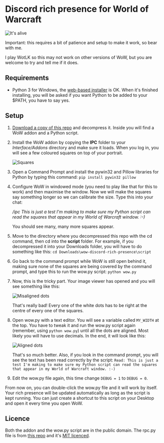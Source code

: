 # Discord rich presence for World of Warcraft

![It's alive](https://github.com/wodim/wow-discord-rich-presence/raw/master/images/rich-presence.png)

Important: this requires a bit of patience and setup to make it work, so bear with me.

I play WotLK so this may not work on other versions of WoW, but you are welcome to try and tell me if it does.

## Requirements

* Python 3 for Windows, the [web-based installer](https://www.python.org/downloads/windows/) is OK. When it's finished installing, you will be asked if you want Python to be added to your $PATH, you have to say yes.

## Setup

1. [Download a copy of this repo](https://github.com/wodim/wow-discord-rich-presence/archive/master.zip) and decompress it. Inside you will find a WoW addon and a Python script.

2. Install the WoW addon by copying the **IPC** folder to your _Interface/Addons_ directory and make sure it loads. When you log in, you will see a few coloured squares on top of your portrait.

    ![Squares](https://github.com/wodim/wow-discord-rich-presence/raw/master/images/squares.png)

3. Open a Command Prompt and install the pywin32 and Pillow libraries for Python by typing this command:
`pip install pywin32 pillow`

4. Configure WoW in windowed mode (you need to play like that for this to work) and then maximise the window. Now we will make the squares say something longer so we can calibrate the size. Type this into your chat:

    _/ipc This is just a test I'm making to make sure my Python script can read the squares that appear in my World of Warcraft window. :-)_

    You should see many, many more squares appear.

5. Move to the directory where you decompressed this repo with the cd command, then cd into the **script** folder. For example, if you decompressed it into your Downloads folder, you will have to do something like this:
    `cd Downloads\wow-discord-rich-presence\script`

6. Go back to the command prompt while WoW is still open behind it, making sure none of the squares are being covered by the command prompt, and type this to run the wow.py script:
    `python wow.py`

7. Now, this is the tricky part. Your image viewer has opened and you will see something like this:

    ![Misaligned dots](https://github.com/wodim/wow-discord-rich-presence/raw/master/images/misaligned-squares.png)

    That's really bad! Every one of the white dots has to be right at the centre of every one of the squares.

8. Open wow.py with a text editor. You will see a variable called `MY_WIDTH` at the top. You have to tweak it and run the wow.py script again (remember, using `python wow.py`) until all the dots are aligned. Most likely you will have to use decimals. In the end, it will look like this:

    ![Aligned dots](https://github.com/wodim/wow-discord-rich-presence/raw/master/images/aligned-squares.png)

    That's so much better. Also, if you look in the command prompt, you will see the text has been read correctly by the script:
    `Read: This is just a test I'm making to make sure my Python script can read the squares that appear in my World of Warcraft window. :-)`

9. Edit the wow.py file again, this time change `DEBUG = 1` to `DEBUG = 0`.

From now on, you can double-click the wow.py file and it will work by itself. Your rich presence will be updated automatically as long as the script is kept running. You can just create a shortcut to this script on your Desktop and open it every time you open WoW.

## Licence

Both the addon and the wow.py script are in the public domain.
The rpc.py file is from [this repo](https://github.com/suclearnub/python-discord-rpc) and it's [MIT licenced](https://raw.githubusercontent.com/wodim/wow-discord-rich-presence/master/script/rcp.py-LICENSE).
